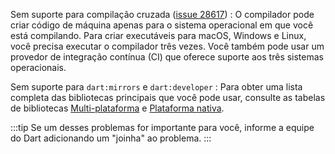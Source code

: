<!-- ia-translate: true -->
Sem suporte para compilação cruzada ([issue 28617][issue 28617])
: O compilador pode criar código de máquina apenas para
  o sistema operacional em que você está compilando.
  Para criar executáveis para macOS, Windows e Linux, você precisa
  executar o compilador três vezes.
  Você também pode usar um provedor de integração contínua (CI)
  que oferece suporte aos três sistemas operacionais.

Sem suporte para `dart:mirrors` e `dart:developer`
: Para obter uma lista completa das bibliotecas principais que você pode usar,
  consulte as tabelas de bibliotecas [Multi-plataforma][Multi-platform] e [Plataforma nativa][Native platform].

[Multi-platform]: /libraries#multi-platform-libraries
[Native platform]: /libraries#native-platform-libraries
[issue 28617]: {{site.repo.dart.sdk}}/issues/28617

:::tip
Se um desses problemas for importante para você,
informe a equipe do Dart adicionando um "joinha" ao problema.
:::
